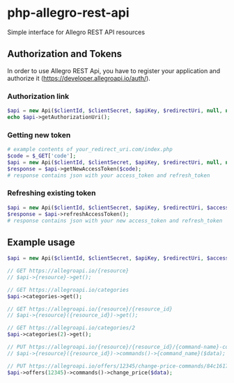 # php-allegro-rest-api
Simple interface for Allegro REST API resources

## Authorization and Tokens ##
In order to use Allegro REST Api, you have to register your application and authorize it (https://developer.allegroapi.io/auth/).

### Authorization link ###
```php
$api = new Api($clientId, $clientSecret, $apiKey, $redirectUri, null, null);
echo $api->getAuthorizationUri();
```

### Getting new token ###
```php
# example contents of your_redirect_uri.com/index.php
$code = $_GET['code'];
$api = new Api($clientId, $clientSecret, $apiKey, $redirectUri, null, null);
$response = $api->getNewAccessToken($code);
# response contains json with your access_token and refresh_token
```

### Refreshing existing token ###
```php
$api = new Api($clientId, $clientSecret, $apiKey, $redirectUri, $accessToken, $refreshToken);
$response = $api->refreshAccessToken();
# response contains json with your new access_token and refresh_token
```

## Example usage ##
```php
$api = new Api($clientId, $clientSecret, $apiKey, $redirectUri, $accessToken, $refreshToken);

// GET https://allegroapi.io/{resource}
// $api->{resource}->get();

// GET https://allegroapi.io/categories
$api->categories->get();

// GET https://allegroapi.io/{resource}/{resource_id}
// $api->{resource}({resource_id})->get();

// GET https://allegroapi.io/categories/2
$api->categories(2)->get();

// PUT https://allegroapi.io/{resource}/{resource_id}/{command-name}-command/{uuid}
// $api->{resource}({resource_id})->commands()->{command_name}($data);

// PUT https://allegroapi.io/offers/12345/change-price-commands/84c16171-233a-42de-8115-1f1235c8bc0f
$api->offers(12345)->commands()->change_price($data);
```
